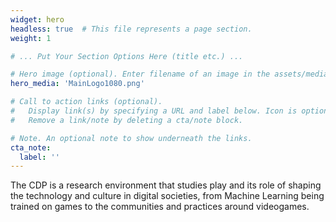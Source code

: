 ```yaml
---
widget: hero
headless: true  # This file represents a page section.
weight: 1

# ... Put Your Section Options Here (title etc.) ...

# Hero image (optional). Enter filename of an image in the assets/media/ folder.
hero_media: 'MainLogo1080.png'

# Call to action links (optional).
#   Display link(s) by specifying a URL and label below. Icon is optional for `cta`.
#   Remove a link/note by deleting a cta/note block.

# Note. An optional note to show underneath the links.
cta_note:
  label: ''
---
```

The CDP is a research environment that studies play and its role of shaping the technology and culture in digital societies, from Machine Learning being trained on games to the communities and practices around videogames.
